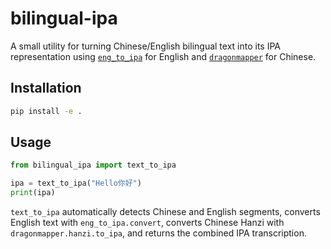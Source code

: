 # bilingual-ipa

A small utility for turning Chinese/English bilingual text into its IPA representation using [`eng_to_ipa`](https://github.com/mphilli/English-to-IPA) for English and [`dragonmapper`](https://github.com/tsroten/dragonmapper) for Chinese.

## Installation

```bash
pip install -e .
```

## Usage

```python
from bilingual_ipa import text_to_ipa

ipa = text_to_ipa("Hello你好")
print(ipa)
```

`text_to_ipa` automatically detects Chinese and English segments, converts English text with `eng_to_ipa.convert`, converts Chinese Hanzi with `dragonmapper.hanzi.to_ipa`, and returns the combined IPA transcription.
